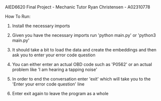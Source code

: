 AIED6620 Final Project - Mechanic Tutor
Ryan Christensen - A02310778

How To Run:

1) Install the necessary imports

2) Given you have the necessary imports run 'python main.py' or 'python3 main.py' 

3) It should take a bit to load the data and create the embeddings and then ask you to enter your error code question

4) You can either enter an actual OBD code such as 'P0562' or an actual problem like 'I am hearing a tapping noise'

5) In order to end the conversation enter 'exit' which will take you to the 'Enter your error code question' line

6) Enter exit again to leave the program as a whole